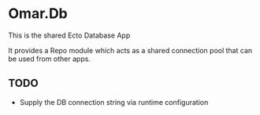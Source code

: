 # Omar.Db

This is the shared Ecto Database App

It provides a Repo module which acts as a shared connection pool that can be used from other apps.

## TODO

 - Supply the DB connection string via runtime configuration